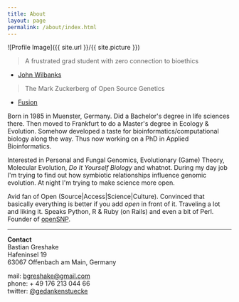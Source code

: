 ```yaml
---
title: About
layout: page
permalink: /about/index.html
---
```

<style>
img { width: 50%; margin: 0 auto; display: block; }
</style>

![Profile Image]({{ site.url }}/{{ site.picture }})

> A frustrated grad student with zero connection to bioethics

- [John Wilbanks](http://www.twitter.com/wilbanks)

> The Mark Zuckerberg of Open Source Genetics

- [Fusion](http://fusion.net/story/47945/this-guy-is-the-mark-zuckerberg-of-open-source-genetics/)

Born in 1985 in Muenster, Germany. Did a Bachelor's degree in life sciences there. Then moved to Frankfurt to do a Master's degree in Ecology & Evolution. Somehow developed a taste for bioinformatics/computational biology along the way. Thus now working on a PhD in Applied Bioinformatics.

Interested in Personal and Fungal Genomics, Evolutionary \(Game\) Theory, Molecular Evolution, *Do It Yourself Biology* and whatnot. During my day job I'm trying to find out how symbiotic relationships influence genomic evolution. At night I'm trying to make science more open.

Avid fan of Open \(Source\|Access\|Science\|Culture\). Convinced that basically everything is better if you add *open* in front of it. Traveling a lot and liking it. Speaks Python, R & Ruby (on Rails) and even a bit of Perl. Founder of [openSNP](https://opensnp.org).

---

**Contact**<br/>
Bastian Greshake<br/>
Hafeninsel 19<br/>
63067 Offenbach am Main, Germany

mail: bgreshake@gmail.com <br/>
phone: + 49 176 213 044 66 <br/>
twitter: [@gedankenstuecke](http://www.twitter.com/gedankenstuecke)
